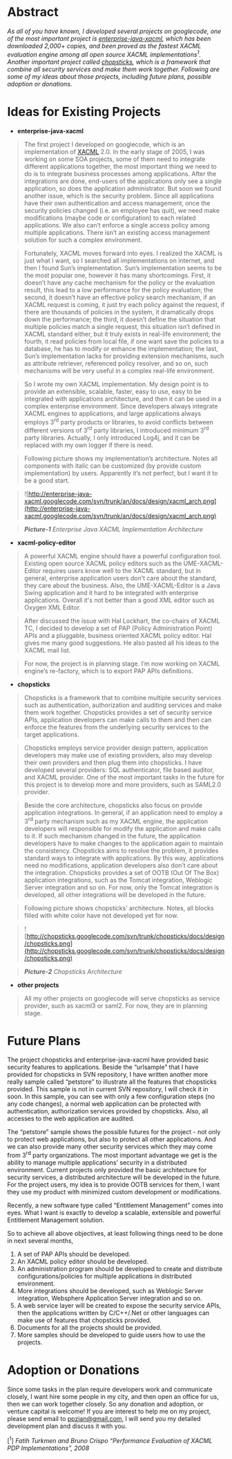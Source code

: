 # Abstract #

_As all of you have known, I developed several projects on googlecode, one of the most important project is [enterprise-java-xacml](http://code.google.com/p/enterprise-java-xacml), which has been downloaded 2,000+ copies, and been proved as the fastest XACML evaluation engine among all open source XACML implementations<sup>1</sup>. Another important project called [chopsticks](http://code.google.com/p/chopsticks), which is a framework that combine all security services and make them work together. Following are some of my ideas about those projects, including future plans, possible adoption or donations._

# Ideas for Existing Projects #

  * **enterprise-java-xacml**

> The first project I developed on googlecode, which is an implementation of [XACML](http://www.oasis-open.org/committees/xacml/) 2.0. In the early stage of 2005, I was working on some SOA projects, some of them need to integrate different applications together, the most important thing we need to do is to integrate business processes among applications. After the integrations are done, end-users of the applications only see a single application, so does the application administrator. But soon we found another issue, which is the security problem. Since all applications have their own authentication and access management, once the security policies changed (i.e. an employee has quit), we need make modifications (maybe code or configuration) to each related applications. We also can’t enforce a single access policy among multiple applications. There isn’t an existing access management solution for such a complex environment.

> Fortunately, XACML moves forward into eyes. I realized the XACML is just what I want, so I searched all implementations on internet, and then I found Sun’s implementation. Sun’s implementation seems to be the most popular one, however it has many shortcomings. First, it doesn’t have any cache mechanism for the policy or the evaluation result, this lead to a low performance for the policy evaluation; the second, it doesn’t have an effective policy search mechanism, if an XACML request is coming, it just try each policy against the request, if there are thousands of policies in the system, it dramatically drops down the performance; the third, it doesn’t define the situation that multiple policies match a single request, this situation isn’t defined in XACML standard either, but it truly exists in real-life environment; the fourth, it read policies from local file, if one want save the policies to a database, he has to modify or enhance the implementation; the last, Sun’s implementation lacks for providing extension mechanisms, such as attribute retriever, referenced policy resolver, and so on, such mechanisms will be very useful in a complex real-life environment.

> So I wrote my own XACML implementation. My design point is to provide an extensible, scalable, faster, easy to use, easy to be integrated with applications architecture, and then it can be used in a complex enterprise environment. Since developers always integrate XACML engines to applications, and large applications always employs 3<sup>rd</sup> party products or libraries, to avoid conflicts between different versions of 3<sup>rd</sup> party libraries, I introduced minimum 3<sup>rd</sup> party libraries. Actually, I only introduced Log4j, and it can be replaced with my own logger if there is need.

> Following picture shows my implementation’s architecture. Notes all components with italic can be customized (by provide custom implementation) by users. Apparently it’s not perfect, but I want it to be a good start.

> ![http://enterprise-java-xacml.googlecode.com/svn/trunk/an/docs/design/xacml_arch.png](http://enterprise-java-xacml.googlecode.com/svn/trunk/an/docs/design/xacml_arch.png)

> _**Picture-1** Enterprise Java XACML Implementation Architecture_

  * **xacml-policy-editor**

> A powerful XACML engine should have a powerful configuration tool. Existing open source XACML policy editors such as the UME-XACML-Editor requires users know well to the XACML standard, but in general, enterprise application users don’t care about the standard, they care about the business. Also, the UME-XACML-Editor is a Java Swing application and it hard to be integrated with enterprise applications. Overall it's not better than a good XML editor such as Oxygen XML Editor.

> After discussed the issue with Hal Lockhart, the co-chairs of XACML TC, I decided to develop a set of PAP (Policy Administration Point) APIs and a pluggable, business oriented XACML policy editor. Hal gives me many good suggestions. He also pasted all his ideas to the XACML mail list.

> For now, the project is in planning stage. I’m now working on XACML engine’s re-factory, which is to export PAP APIs definitions.

  * **chopsticks**

> Chopsticks is a framework that to combine multiple security services such as authentication, authorization and auditing services and make them work together. Chopsticks provides a set of security service APIs, application developers can make calls to them and then can enforce the features from the underlying security services to the target applications.

> Chopsticks employs service provider design pattern, application developers may make use of existing providers, also may develop their own providers and then plug them into chopsticks. I have developed several providers: SQL authenticator, file based auditor, and XACML provider. One of the most important tasks in the future for this project is to develop more and more providers, such as SAML2.0 provider.

> Beside the core architecture, chopsticks also focus on provide application integrations. In general, if an application need to employ a 3<sup>rd</sup> party mechanism such as my XACML engine, the application developers will responsible for modify the application and make calls to it. If such mechanism changed in the future, the application developers have to make changes to the application again to maintain the consistency. Chopsticks aims to resolve the problem, it provides standard ways to integrate with applications. By this way, applications need no modifications, application developers also don’t care about the integration. Chopsticks provides a set of OOTB (Out Of The Box) application integrations, such as the Tomcat integration, Weblogic Server integration and so on. For now, only the Tomcat integration is developed, all other integrations will be developed in the future.

> Following picture shows chopsticks’ architecture. Notes, all blocks filled with white color have not developed yet for now.

> ![http://chopsticks.googlecode.com/svn/trunk/chopsticks/docs/design/chopsticks.png](http://chopsticks.googlecode.com/svn/trunk/chopsticks/docs/design/chopsticks.png)

> _**Picture-2** Chopsticks Architecture_

  * **other projects**

> All my other projects on googlecode will serve chopsticks as service provider, such as xacml3 or saml2. For now, they are in planning stage.

# Future Plans #

The project chopsticks and enterprise-java-xacml have provided basic security features to applications. Beside the “urlsample” that I have provided for chopsticks in SVN repository, I have written another more really sample called “petstore” to illustrate all the features that chopsticks provided. This sample is not in current SVN repository, I will check it in soon. In this sample, you can see with only a few configuration steps (no any code changes), a normal web application can be protected with authentication, authorization services provided by chopsticks. Also, all accesses to the web application are audited.

The “petstore” sample shows the possible futures for the project - not only to protect web applications, but also to protect all other applications. And we can also provide many other security services which they may come from 3<sup>rd</sup> party organizations. The most important advantage we get is the ability to manage multiple applications’ security in a distributed environment. Current projects only provided the basic architecture for security services, a distributed architecture will be developed in the future. For the project users, my idea is to provide OOTB services for them, I want they use my product with minimized custom development or modifications.

Recently, a new software type called “Entitlement Management” comes into eyes. What I want is exactly to develop a scalable, extensible and powerful Entitlement Management solution.

So to achieve all above objectives, at least following things need to be done in next several months,

  1. A set of PAP APIs should be developed.
  1. An XACML policy editor should be developed.
  1. An administration program should be developed to create and distribute configurations/policies for multiple applications in distributed environment.
  1. More integrations should be developed, such as Weblogic Server integration, Websphere Application Server integration and so on.
  1. A web service layer will be created to expose the security service APIs, then the applications written by C/C++/.Net or other languages can make use of features that chopsticks provided.
  1. Documents for all the projects should be provided.
  1. More samples should be developed to guide users how to use the projects.

# Adoption or Donations #

Since some tasks in the plan require developers work and communicate closely, I want hire some people in my city, and then open an office for us, then we can work together closely. So any donation and adoption, or venture capital is welcome! If you are interest to help me on my project, please send email to [ppzian@gmail.com](mailto:ppzian@gmail.com), I will send you my detailed development plan and discuss it with you.


[<sup>1</sup>] _Fatih Turkmen and Bruno Crispo “Performance Evaluation of XACML PDP Implementations”, 2008_